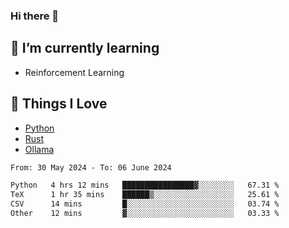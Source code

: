 ### Hi there 👋
<!-- ## About Me -->

## 🌱 I’m currently learning
- Reinforcement Learning

## 🥰 Things I Love
- [Python](https://www.python.org/) 
- [Rust](https://www.rust-lang.org/)
- [Ollama](https://ollama.com)

<!--START_SECTION:waka-->

```txt
From: 30 May 2024 - To: 06 June 2024

Python   4 hrs 12 mins   ████████████████▓░░░░░░░░   67.31 %
TeX      1 hr 35 mins    ██████▒░░░░░░░░░░░░░░░░░░   25.61 %
CSV      14 mins         █░░░░░░░░░░░░░░░░░░░░░░░░   03.74 %
Other    12 mins         ▓░░░░░░░░░░░░░░░░░░░░░░░░   03.33 %
```

<!--END_SECTION:waka-->

<!--
**CharlesC03/CharlesC03** is a ✨ _special_ ✨ repository because its `README.md` (this file) appears on your GitHub profile.

Here are some ideas to get you started:

- 🔭 I’m currently working on ...
- 🌱 I’m currently learning ...
- 👯 I’m looking to collaborate on ...
- 🤔 I’m looking for help with ...
- 💬 Ask me about ...
- 📫 How to reach me: ...
- 😄 Pronouns: ...
- ⚡ Fun fact: ...
-->
